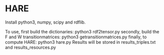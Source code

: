 # HARE

Install python3, numpy, scipy and rdflib. 

To use, first build the dictionaries: python3 rdf2tensor.py
secondly, build the F and W transitionmatrices: python3 getransitionmatrices.py
finally, to compute HARE: python3 hare.py
Results will be stored in results_triples.txt and results_resources.py
